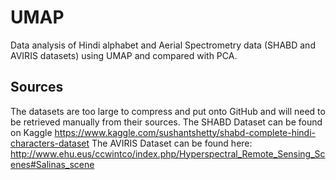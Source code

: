 # UMAP

Data analysis of Hindi alphabet and Aerial Spectrometry data (SHABD and AVIRIS datasets) using UMAP and compared with PCA. 

## Sources
The datasets are too large to compress and put onto GitHub and will need to be retrieved manually from their sources.
The SHABD Dataset can be found on Kaggle https://www.kaggle.com/sushantshetty/shabd-complete-hindi-characters-dataset
The AVIRIS Dataset can be found here: http://www.ehu.eus/ccwintco/index.php/Hyperspectral_Remote_Sensing_Scenes#Salinas_scene
